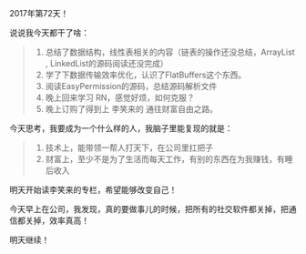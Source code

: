 2017年第72天！

说说我今天都干了啥：

> 1. 总结了数据结构，线性表相关的内容（链表的操作还没总结，ArrayList , LinkedList的源码阅读还没完成）
> 2. 学了下数据传输效率优化，认识了FlatBuffers这个东西。
> 3. 阅读EasyPermission的源码，总结源码解析文件
> 4. 晚上回来学习 RN，感觉好烦，如何克服？
> 5. 晚上订购了得到上 李笑来的 通往财富自由之路。

今天思考，我要成为一个什么样的人，我脑子里能复现的就是：

> 1. 技术上，能带领一帮人打天下，在公司里扛把子
> 2. 财富上，至少不是为了生活而每天工作，有别的东西在为我赚钱，有睡后收入

明天开始读李笑来的专栏，希望能够改变自己！

今天早上在公司，我发现，真的要做事儿的时候，把所有的社交软件都关掉，把通信都关掉，效率真高！

明天继续！


